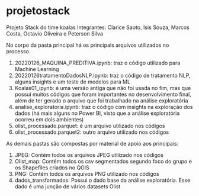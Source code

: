 # projetostack
Projeto Stack do time koalas
Integrantes: Clarice Saoto, Isis Souza, Marcos Costa, Octavio Oliveira e Peterson Silva

No corpo da pasta principal há os principais arquivos utilizados no processo.
1) 20220126_MAQUINA_PREDITIVA.ipynb: traz o código utilizado para Machine Learning
2) 20220126tratamentoDadosNLP.ipynb: traz o código de tratamento NLP, alguns insights e um teste de modelos para ML
3) Koalas01_ipynb: é uma versão antiga que não foi usada no fim, mas que possui muitos códigos que foram importantes no desenvolvimento final, além de ter gerado o arquivo que foi trabalhado na análise exploratória
4) analise_exploratoria.ipynb: traz o código com insights na exploração dos dados (há mais alguns no Power BI, visto que a análise exploratória ocorreu em dois ambientes)
5) olist_processado.parquet: é um arquivo utilizado nos códigos
6) olist_processado.parquet2: outro arquivo utilizado nos códigos

As demais pastas são compostas por material de apoio aos principais:

1) JPEG: Contém todos os arquivos JPEG utilizado nos códigos
2) Olist_map: Contém todos os csv segmentados segundo foco do grupo e os Shapefiles criados no QGIS
3) PNG: Contém todos os arquivos PNG utilizado nos códigos
4) dados_transformados: Possui o dado base da análise exploratória. Esse dado é uma junção de vários datasets Olist
